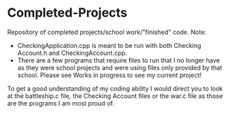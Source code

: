 # Completed-Projects
Repository of completed projects/school work/"finished" code.
Note: 
  - CheckingApplication.cpp is meant to be run with both Checking Account.h and CheckingAccount.cpp.
  - There are a few programs that require files to run that I no longer have as they were school projects and were using files only provided by that school.
Please see Works in progress to see my current project!

To get a good understanding of my coding ability I would direct you to look at the battleship.c file, the Checking Account files or the war.c file as those are the programs I am most proud of. 
